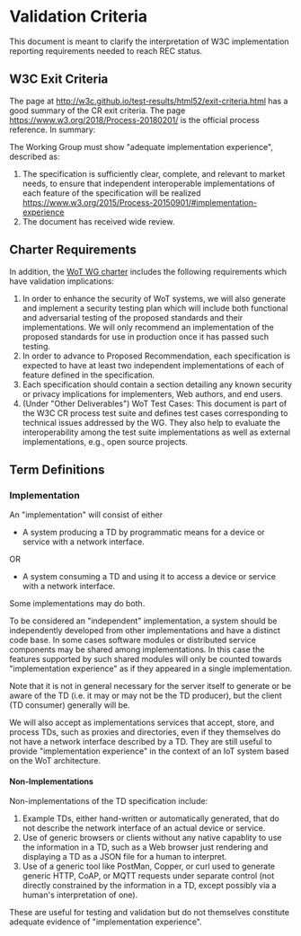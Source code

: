 # Validation Criteria
This document is meant to clarify the interpretation of W3C implementation reporting requirements
needed to reach REC status.

## W3C Exit Criteria
The page at http://w3c.github.io/test-results/html52/exit-criteria.html has a good summary of the CR exit criteria.
The page https://www.w3.org/2018/Process-20180201/ is the official process reference.   In summary:

The Working Group must show "adequate implementation experience", described as:
1. The specification is sufficiently clear, complete, and relevant to market needs, 
to ensure that independent interoperable implementations of each feature of the specification will be realized 
https://www.w3.org/2015/Process-20150901/#implementation-experience
2. The document has received wide review.

## Charter Requirements
In addition, the [WoT WG charter](https://www.w3.org/2016/12/wot-wg-2016.html) 
includes the following requirements which have validation implications:
1. In order to enhance the security of WoT systems, 
   we will also generate and implement a security testing plan 
   which will include both functional and adversarial testing of 
   the proposed standards and their implementations. 
   We will only recommend an implementation of the proposed standards for 
   use in production once it has passed such testing.
2. In order to advance to Proposed Recommendation, 
   each specification is expected to have at least two independent implementations 
   of each of feature defined in the specification.
3. Each specification should contain a section detailing any known security or privacy 
   implications for implementers, Web authors, and end users.
4. (Under "Other Deliverables") WoT Test Cases: This document is part of the 
   W3C CR process test suite and defines test cases corresponding to technical issues 
   addressed by the WG. They also help to evaluate the interoperability among the test 
   suite implementations as well as external implementations, e.g., open source projects.
   
## Term Definitions

### Implementation
An "implementation" will consist of either

* A system producing a TD by programmatic means for a device or service with a network interface.

OR

* A system consuming a TD and using it to access a device or service with a network interface.

Some implementations may do both.

To be considered an "independent" implementation, a system should be independently developed
from other implementations and have a distinct code base.
In some cases software modules or distributed service components may be shared among implementations.
In this case the features supported by such shared modules
will only be counted towards "implementation experience" as if they appeared in a single implementation.

Note that it is not in general necessary for the server itself to generate or be aware of the
TD (i.e. it may or may not be the TD producer), but the client (TD consumer) generally will be.

We will also accept as implementations services that accept, store, and process TDs, such as
proxies and directories, even if they themselves do not have a network interface described by a TD.
They are still useful to provide "implementation experience" in the context of an IoT system
based on the WoT architecture.

#### Non-Implementations
Non-implementations of the TD specification include:

1. Example TDs, either hand-written or automatically generated, that do not describe the network interface
of an actual device or service.
2. Use of generic browsers or clients without any native capablity to use the information in a TD,
such as a Web browser just rendering and displaying a TD as a JSON file for a human to interpret.
3. Use of a generic tool like PostMan, Copper, or curl used to generate generic HTTP, CoAP, or MQTT requests under separate control (not directly constrained by the information in a TD, except possibly via a human's interpretation of one).

These are useful for testing and validation but
do not themselves constitute adequate evidence of "implementation experience".
